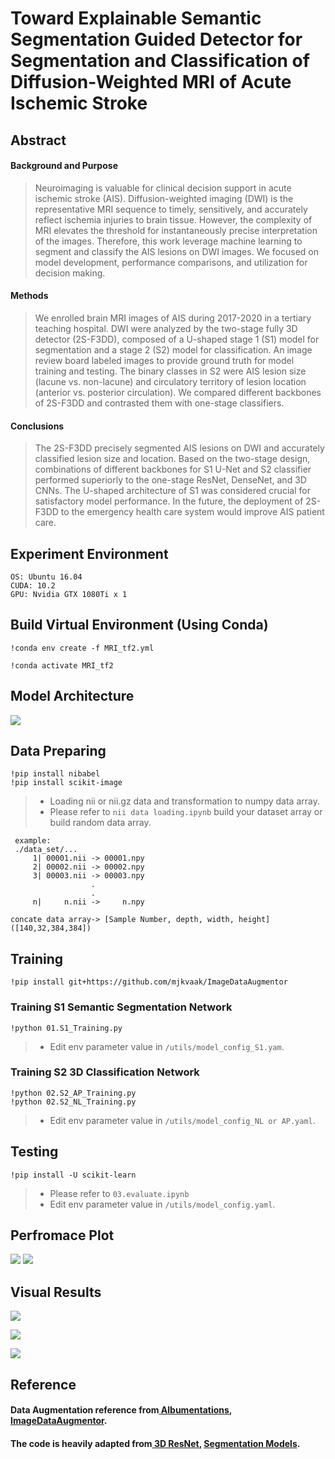 # Toward Explainable Semantic Segmentation Guided Detector for Segmentation and Classification of Diffusion-Weighted MRI of Acute Ischemic Stroke
## Abstract
#### Background and Purpose
> Neuroimaging is valuable for clinical decision support in acute ischemic stroke (AIS). Diffusion-weighted imaging (DWI) is the representative MRI sequence to timely, sensitively, and accurately reflect ischemia injuries to brain tissue. However, the complexity of MRI elevates the threshold for instantaneously precise interpretation of the images. Therefore, this work leverage machine learning to segment and classify the AIS lesions on DWI images. We focused on model development, performance comparisons, and utilization for decision making.
#### Methods
> We enrolled brain MRI images of AIS during 2017-2020 in a tertiary teaching hospital. DWI were analyzed by the two-stage fully 3D detector (2S-F3DD), composed of a U-shaped stage 1 (S1) model for segmentation and a stage 2 (S2) model for classification. An image review board labeled images to provide ground truth for model training and testing. The binary classes in S2 were AIS lesion size (lacune vs. non-lacune) and circulatory territory of lesion location (anterior vs. posterior circulation). We compared different backbones of 2S-F3DD and contrasted them with one-stage classifiers.
#### Conclusions
> The 2S-F3DD precisely segmented AIS lesions on DWI and accurately classified lesion size and location. Based on the two-stage design, combinations of different backbones for S1 U-Net and S2 classifier performed superiorly to the one-stage ResNet, DenseNet, and 3D CNNs. The U-shaped architecture of S1 was considered crucial for satisfactory model performance. In the future, the deployment of 2S-F3DD to the emergency health care system would improve AIS patient care.

## Experiment Environment

```
OS: Ubuntu 16.04
CUDA: 10.2
GPU: Nvidia GTX 1080Ti x 1
```
## Build Virtual Environment (Using Conda)

```
!conda env create -f MRI_tf2.yml

!conda activate MRI_tf2
```
## Model Architecture
<img src='https://github.com/IlikeBB/F3DD/blob/main/plot_results/%E6%9E%B6%E6%A7%8B%E5%9C%96.jpg'>

## Data Preparing
```
!pip install nibabel
!pip install scikit-image
```
> * Loading nii or nii.gz data and transformation to numpy data array.
> * Please refer to `nii data loading.ipynb` build your dataset array or build random data array.
```
 example:
 ./data_set/...
     1| 00001.nii -> 00001.npy
     2| 00002.nii -> 00002.npy
     3| 00003.nii -> 00003.npy
                  .
                  .
     n|     n.nii ->     n.npy
```
```
concate data array-> [Sample Number, depth, width, height] ([140,32,384,384])
```

## Training
```
!pip install git+https://github.com/mjkvaak/ImageDataAugmentor
```
### Training S1 Semantic Segmentation Network
```
!python 01.S1_Training.py
```
> * Edit env parameter value in `/utils/model_config_S1.yam`.

### Training S2 3D Classification Network

```
!python 02.S2_AP_Training.py
!python 02.S2_NL_Training.py
```
> * Edit env parameter value in `/utils/model_config_NL or AP.yaml`.

## Testing
```
!pip install -U scikit-learn
```
> * Please refer to `03.evaluate.ipynb`
> * Edit env parameter value in `/utils/model_config.yaml`.

## Perfromace Plot
<img src='https://github.com/IlikeBB/F3DD/blob/main/plot_results/fig4-5%20revise%20table.001.png'>
<img src='https://github.com/IlikeBB/F3DD/blob/main/plot_results/fig4-5%20revise%20table.002.png'>

## Visual Results
<img src='https://github.com/IlikeBB/F3DD/blob/main/plot_results/is0309.gif'></p>
<img src='https://github.com/IlikeBB/F3DD/blob/main/plot_results/is0316.gif'></p>
<img src='https://github.com/IlikeBB/F3DD/blob/main/plot_results/is0323.gif'></p>

## Reference
#### Data Augmentation reference from<a href='https://github.com/albumentations-team/albumentations'> Albumentations</a>, <a href='https://github.com/mjkvaak/ImageDataAugmentor'> ImageDataAugmentor</a>.
#### The code is heavily adapted from<a href='https://github.com/JihongJu/keras-resnet3d'> 3D ResNet</a>, <a href='https://github.com/qubvel/segmentation_models'> Segmentation Models</a>.
